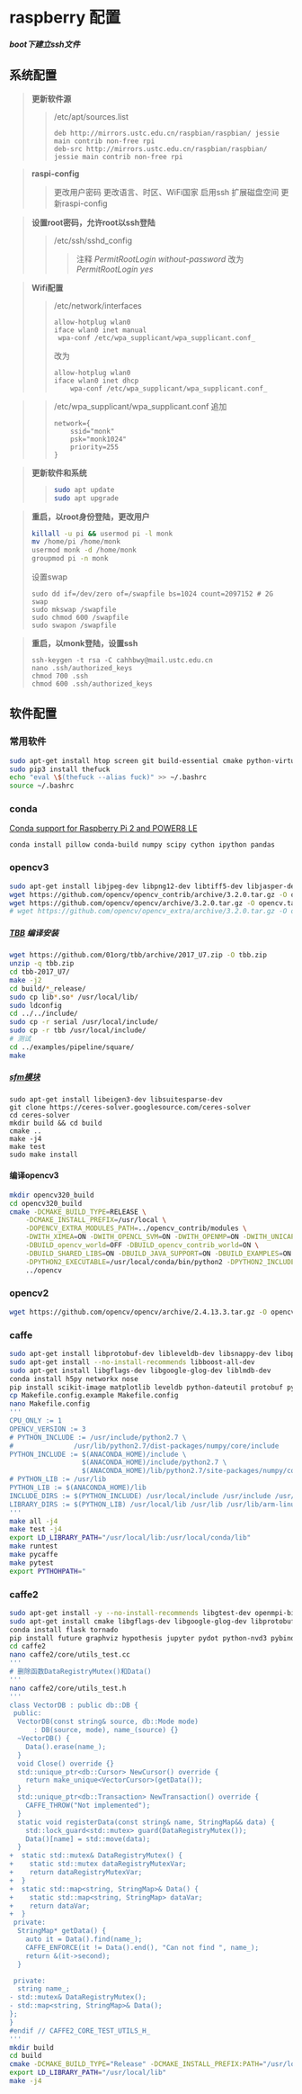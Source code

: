 # raspberry 配置
___boot下建立ssh文件___

## 系统配置

> **更新软件源**
>> /etc/apt/sources.list
>> ```
>> deb http://mirrors.ustc.edu.cn/raspbian/raspbian/ jessie main contrib non-free rpi
>> deb-src http://mirrors.ustc.edu.cn/raspbian/raspbian/ jessie main contrib non-free rpi
>> ```

> __raspi-config__
>> 更改用户密码
>> 更改语言、时区、WiFi国家
>> 启用ssh
>> 扩展磁盘空间
>> 更新raspi-config

> **设置root密码，允许root以ssh登陆**
>> /etc/ssh/sshd_config
>>> 注释 _PermitRootLogin without-password_
>>> 改为 _PermitRootLogin yes_

> **Wifi配置**
>> /etc/network/interfaces
>> ```
>> allow-hotplug wlan0
>> iface wlan0 inet manual
>> 	wpa-conf /etc/wpa_supplicant/wpa_supplicant.conf_
>> ```
>> 改为
>> ```
>> allow-hotplug wlan0
>> iface wlan0 inet dhcp
>>     wpa-conf /etc/wpa_supplicant/wpa_supplicant.conf_
>> ```

>> /etc/wpa_supplicant/wpa_supplicant.conf
>> 追加
>> ```
>> network={
>>     ssid="monk"
>>     psk="monk1024"
>>     priority=255
>> }
>> ```

> **更新软件和系统**
>> ```bash
>> sudo apt update
>> sudo apt upgrade
>> ```

> **重启，以root身份登陆，更改用户**
> ```bash
> killall -u pi && usermod pi -l monk
> mv /home/pi /home/monk
> usermod monk -d /home/monk
> groupmod pi -n monk
> ```
> 设置swap
> ```
> sudo dd if=/dev/zero of=/swapfile bs=1024 count=2097152 # 2G swap
> sudo mkswap /swapfile
> sudo chmod 600 /swapfile
> sudo swapon /swapfile
> ```

> **重启，以monk登陆，设置ssh**
> ```
> ssh-keygen -t rsa -C cahhbwy@mail.ustc.edu.cn
> nano .ssh/authorized_keys
> chmod 700 .ssh
> chmod 600 .ssh/authorized_keys
> ```

## 软件配置
### 常用软件
```bash
sudo apt-get install htop screen git build-essential cmake python-virtualenv python-dev 
sudo pip3 install thefuck
echo "eval \$(thefuck --alias fuck)" >> ~/.bashrc
source ~/.bashrc
```
### conda
[Conda support for Raspberry Pi 2 and POWER8 LE](https://www.continuum.io/content/conda-support-raspberry-pi-2-and-power8-le)
```
conda install pillow conda-build numpy scipy cython ipython pandas
```

### opencv3
```bash
sudo apt-get install libjpeg-dev libpng12-dev libtiff5-dev libjasper-dev libdc1394-22-dev libxine2-dev libv4l-dev libgphoto2-dev libtesseract-dev libleptonica-dev libwebp-dev libprotobuf-dev libavcodec-dev libavformat-dev libswscale-dev libxvidcore-dev libx264-dev libopenblas-dev
wget https://github.com/opencv/opencv_contrib/archive/3.2.0.tar.gz -O opencv_contrib.tar.gz
wget https://github.com/opencv/opencv/archive/3.2.0.tar.gz -O opencv.tar.gz
# wget https://github.com/opencv/opencv_extra/archive/3.2.0.tar.gz -O opencv_extra.tar.gz
```
##### [TBB](https://www.threadingbuildingblocks.org/download) 编译安装
```bash
wget https://github.com/01org/tbb/archive/2017_U7.zip -O tbb.zip
unzip -q tbb.zip
cd tbb-2017_U7/
make -j2
cd build/*_release/
sudo cp lib*.so* /usr/local/lib/
sudo ldconfig
cd ../../include/
sudo cp -r serial /usr/local/include/
sudo cp -r tbb /usr/local/include/
# 测试
cd ../examples/pipeline/square/
make
```
##### [sfm模块](http://docs.opencv.org/3.1.0/db/db8/tutorial_sfm_installation.html)
```
sudo apt-get install libeigen3-dev libsuitesparse-dev
git clone https://ceres-solver.googlesource.com/ceres-solver
cd ceres-solver
mkdir build && cd build
cmake ..
make -j4
make test
sudo make install
```
#### 编译opencv3
```bash
mkdir opencv320_build
cd opencv320_build
cmake -DCMAKE_BUILD_TYPE=RELEASE \
	-DCMAKE_INSTALL_PREFIX=/usr/local \
	-DOPENCV_EXTRA_MODULES_PATH=../opencv_contrib/modules \
	-DWITH_XIMEA=ON -DWITH_OPENCL_SVM=ON -DWITH_OPENMP=ON -DWITH_UNICAP=ON -DWITH_TBB=ON -DWITH_XINE=ON -DBUILD_WITH_DYNAMIC_IPP=ON -DWITH_OPENGL=ON -DWITH_LIBV4L=ON \
	-DBUILD_opencv_world=OFF -DBUILD_opencv_contrib_world=ON \
	-DBUILD_SHARED_LIBS=ON -DBUILD_JAVA_SUPPORT=ON -DBUILD_EXAMPLES=ON -DBUILD_TESTS=ON -DBUILD_PERF_TESTS=ON -DWITH_CUDA=OFF \
	-DPYTHON2_EXECUTABLE=/usr/local/conda/bin/python2 -DPYTHON2_INCLUDE_DIR=/usr/local/conda/include/python2.7 -DPYTHON2_INCLUDE_DIR2=/usr/include/arm-linux-gnueabihf/python2.7 -DPYTHON2_LIBRARY=/usr/local/conda/lib/libpython2.7.so -DPYTHON2_NUMPY_INCLUDE_DIRS=/usr/local/conda/lib/python2.7/site-packages/numpy/core/include \
	../opencv
```

### opencv2
```bash
wget https://github.com/opencv/opencv/archive/2.4.13.3.tar.gz -O opencv.tar.gz
```

### caffe
```bash
sudo apt-get install libprotobuf-dev libleveldb-dev libsnappy-dev libopencv-dev libhdf5-serial-dev protobuf-compiler
sudo apt-get install --no-install-recommends libboost-all-dev
sudo apt-get install libgflags-dev libgoogle-glog-dev liblmdb-dev
conda install h5py networkx nose
pip install scikit-image matplotlib leveldb python-dateutil protobuf python-gflags pydot
cp Makefile.config.example Makefile.config
nano Makefile.config
'''
CPU_ONLY := 1
OPENCV_VERSION := 3
# PYTHON_INCLUDE := /usr/include/python2.7 \
#               /usr/lib/python2.7/dist-packages/numpy/core/include
PYTHON_INCLUDE := $(ANACONDA_HOME)/include \
                  $(ANACONDA_HOME)/include/python2.7 \
                  $(ANACONDA_HOME)/lib/python2.7/site-packages/numpy/core/include
# PYTHON_LIB := /usr/lib
PYTHON_LIB := $(ANACONDA_HOME)/lib
INCLUDE_DIRS := $(PYTHON_INCLUDE) /usr/local/include /usr/include /usr/include/arm-linux-gnueabihf
LIBRARY_DIRS := $(PYTHON_LIB) /usr/local/lib /usr/lib /usr/lib/arm-linux-gnueabihf
'''
make all -j4
make test -j4
export LD_LIBRARY_PATH="/usr/local/lib:/usr/local/conda/lib"
make runtest
make pycaffe
make pytest
export PYTHOHPATH="
```

### caffe2
```bash
sudo apt-get install -y --no-install-recommends libgtest-dev openmpi-bin openmpi-doc python-pydot
sudo apt-get install cmake libgflags-dev libgoogle-glog-dev libprotobuf-dev libpython-dev python-pip python-numpy protobuf-compiler python-protobuf
conda install flask tornado
pip install future graphviz hypothesis jupyter pydot python-nvd3 pybind11
cd caffe2
nano caffe2/core/utils_test.cc
'''
# 删除函数DataRegistryMutex()和Data()
'''
nano caffe2/core/utils_test.h
'''
class VectorDB : public db::DB {
 public:
  VectorDB(const string& source, db::Mode mode)
      : DB(source, mode), name_(source) {}
  ~VectorDB() {
    Data().erase(name_);
  }
  void Close() override {}
  std::unique_ptr<db::Cursor> NewCursor() override {
    return make_unique<VectorCursor>(getData());
  }
  std::unique_ptr<db::Transaction> NewTransaction() override {
    CAFFE_THROW("Not implemented");
  }
  static void registerData(const string& name, StringMap&& data) {
    std::lock_guard<std::mutex> guard(DataRegistryMutex());
    Data()[name] = std::move(data);
  }
+  static std::mutex& DataRegistryMutex() {
+    static std::mutex dataRegistryMutexVar;
+    return dataRegistryMutexVar;
+  }
+  static std::map<string, StringMap>& Data() {
+    static std::map<string, StringMap> dataVar;
+    return dataVar;
+  }
 private:
  StringMap* getData() {
    auto it = Data().find(name_);
    CAFFE_ENFORCE(it != Data().end(), "Can not find ", name_);
    return &(it->second);
  }

 private:
  string name_;
- std::mutex& DataRegistryMutex();
- std::map<string, StringMap>& Data();
};
}
#endif // CAFFE2_CORE_TEST_UTILS_H_
'''
mkdir build
cd build
cmake -DCMAKE_BUILD_TYPE="Release" -DCMAKE_INSTALL_PREFIX:PATH="/usr/local" -DCMAKE_VERBOSE_MAKEFILE=1 -DCAFFE2_CPU_FLAGS="-mfpu=neon -mfloat-abi=hard" -DBENCHMARK_ENABLE_EXCEPTIONS=OFF -DUSE_NNPACK=OFF -DBENCHMARK_ENABLE_TESTING=OFF -DUSE_ROCKSDB=OFF -DUSE_CUDA=OFF -DUSE_NCCL=OFF ..
export LD_LIBRARY_PATH="/usr/local/lib"
make -j4
```